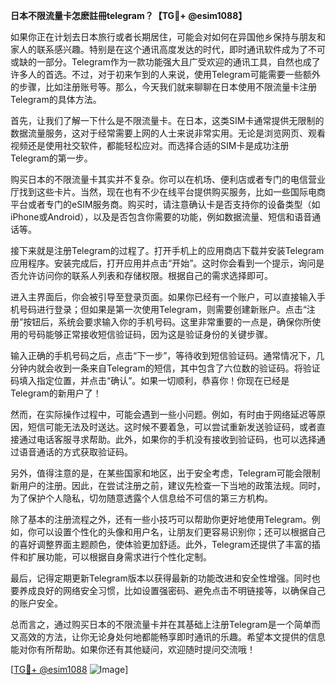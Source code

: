 **日本不限流量卡怎麽註冊telegram？【TG💪+ @esim1088】**

如果你正在计划去日本旅行或者长期居住，可能会对如何在异国他乡保持与朋友和家人的联系感兴趣。特别是在这个通讯高度发达的时代，即时通讯软件成为了不可或缺的一部分。Telegram作为一款功能强大且广受欢迎的通讯工具，自然也成了许多人的首选。不过，对于初来乍到的人来说，使用Telegram可能需要一些额外的步骤，比如注册账号等。那么，今天我们就来聊聊在日本使用不限流量卡注册Telegram的具体方法。

首先，让我们了解一下什么是不限流量卡。在日本，这类SIM卡通常提供无限制的数据流量服务，这对于经常需要上网的人士来说非常实用。无论是浏览网页、观看视频还是使用社交软件，都能轻松应对。而选择合适的SIM卡是成功注册Telegram的第一步。

购买日本的不限流量卡其实并不复杂。你可以在机场、便利店或者专门的电信营业厅找到这些卡片。当然，现在也有不少在线平台提供购买服务，比如一些国际电商平台或者专门的eSIM服务商。购买时，请注意确认卡是否支持你的设备类型（如iPhone或Android），以及是否包含你需要的功能，例如数据流量、短信和语音通话等。

接下来就是注册Telegram的过程了。打开手机上的应用商店下载并安装Telegram应用程序。安装完成后，打开应用并点击“开始”。这时你会看到一个提示，询问是否允许访问你的联系人列表和存储权限。根据自己的需求选择即可。

进入主界面后，你会被引导至登录页面。如果你已经有一个账户，可以直接输入手机号码进行登录；但如果是第一次使用Telegram，则需要创建新账户。点击“注册”按钮后，系统会要求输入你的手机号码。这里非常重要的一点是，确保你所使用的号码能够正常接收短信验证码，因为这是验证身份的关键步骤。

输入正确的手机号码之后，点击“下一步”，等待收到短信验证码。通常情况下，几分钟内就会收到一条来自Telegram的短信，其中包含了六位数的验证码。将验证码填入指定位置，并点击“确认”。如果一切顺利，恭喜你！你现在已经是Telegram的新用户了！

然而，在实际操作过程中，可能会遇到一些小问题。例如，有时由于网络延迟等原因，短信可能无法及时送达。这时候不要着急，可以尝试重新发送验证码，或者直接通过电话客服寻求帮助。此外，如果你的手机没有接收到验证码，也可以选择通过语音通话的方式获取验证码。

另外，值得注意的是，在某些国家和地区，出于安全考虑，Telegram可能会限制新用户的注册。因此，在尝试注册之前，建议先检查一下当地的政策法规。同时，为了保护个人隐私，切勿随意透露个人信息给不可信的第三方机构。

除了基本的注册流程之外，还有一些小技巧可以帮助你更好地使用Telegram。例如，你可以设置个性化的头像和用户名，让朋友们更容易识别你；还可以根据自己的喜好调整界面主题颜色，使体验更加舒适。此外，Telegram还提供了丰富的插件和扩展功能，可以根据自身需求进行个性化定制。

最后，记得定期更新Telegram版本以获得最新的功能改进和安全性增强。同时也要养成良好的网络安全习惯，比如设置强密码、避免点击不明链接等，以确保自己的账户安全。

总而言之，通过购买日本的不限流量卡并在其基础上注册Telegram是一个简单而又高效的方法，让你无论身处何地都能畅享即时通讯的乐趣。希望本文提供的信息能对你有所帮助。如果你还有其他疑问，欢迎随时提问交流哦！

[[TG💪+ @esim1088](https://t.me/s/esim1088) ![Image](https://i.postimg.cc/4NQfJmqS/Snipaste-2025-05-13-00-14-12.png)]